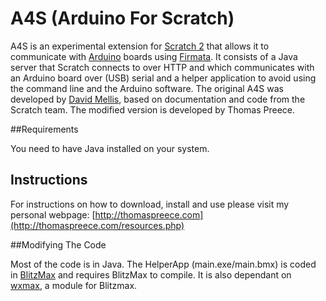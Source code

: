 # A4S (Arduino For Scratch)

A4S is an experimental extension for [Scratch 2](http://scratch.mit.edu) that allows it to communicate with [Arduino](http://www.arduino.cc) boards using [Firmata](http://firmata.org/). It consists of a Java server that Scratch connects to over HTTP and which communicates with an Arduino board over (USB) serial and a helper application to avoid using the command line and the Arduino software. The original A4S was developed by [David Mellis](https://github.com/damellis/A4S/), based on documentation and code from the Scratch team. The modified version is developed by Thomas Preece.

##Requirements

You need to have Java installed on your system.

## Instructions

For instructions on how to download, install and use please visit my personal webpage: [http://thomaspreece.com](http://thomaspreece.com/resources.php)

##Modifying The Code

Most of the code is in Java. 
The HelperApp (main.exe/main.bmx) is coded in [BlitzMax](http://www.blitzmax.com/) and requires BlitzMax to compile. It is also dependant on [wxmax](https://code.google.com/p/wxmax/), a module for Blitzmax.
